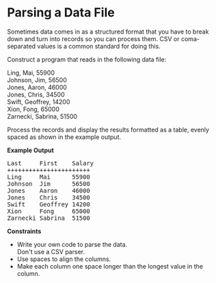 # Parsing a Data File
Sometimes data comes in as a structured format that you have to break down and turn into records so you can process them. CSV or coma-separated values is a common standard for doing this.

Construct a program that reads in the following data file:

Ling, Mai, 55900  
Johnson, Jim, 56500  
Jones, Aaron, 46000  
Jones, Chris, 34500  
Swift, Geoffrey, 14200  
Xion, Fong, 65000  
Zarnecki, Sabrina, 51500

Process the records and display the results formatted as a table, evenly spaced as shown in the example output.

**Example Output**
<pre>
Last     First    Salary
+++++++++++++++++++++++
Ling     Mai      55900
Johnson  Jim      56500
Jones    Aaron    46000
Jones    Chris    34500
Swift    Geoffrey 14200
Xion     Fong     65000
Zarnecki Sabrina  51500
</pre>

**Constraints**
- Write your own code to parse the data.  
  Don't use a CSV parser.
- Use spaces to align the columns.
- Make each column one space longer than the longest value in the column.
